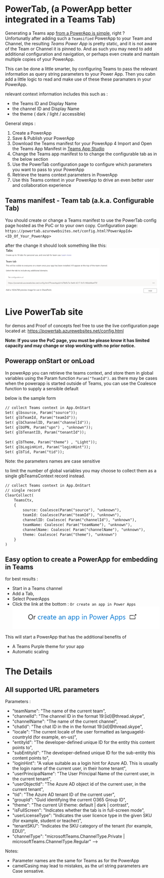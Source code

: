 # PowerTab, (a PowerApp better integrated in a Teams Tab)

Generating a Teams app [from a PowerApp is simple](https://docs.microsoft.com/en-us/powerapps/maker/canvas-apps/embed-teams-app), right ?  
Unfortunatly after adding such a `Teamsified` PowerApp to your Team and Channel, the resulting _Teams Power App_ is pretty static, and it is not aware of the Team or Channel it is pinned to.
And as such you may need to add additional configuration and navigation, or perhaps even create and mantain multiple copies of your PowerApp.

This can be done a little smarter, by configuring Teams to pass the relevant information as query string parameters to your Power App.
Then you cabn add a little logic to  read and make use of these these paramaters in your PowerApp.

relevant context information includes this such as : 
* the Teams ID and Display Name 
* the channel ID and Display Name
* the theme ( dark / light / accessible) 

General steps :
1. Create a PowerApp
2. Save & Publish your PowerApp 
3. Download the Teams manifest for your PowerApp 
4  Import and Open the Teams App Manifest in [Teams App Studio](https://docs.microsoft.com/en-us/microsoftteams/platform/concepts/build-and-test/app-studio-overview#manifest-editor) 
3. Change the Teams app manifest to to change the configurable tab as in the below section
4. Use the PowerTab configuration page to configure which parameters you want to pass to your PowerApp
5. Retrieve the teams context parameters in PowerApp 
6. Use this Teams context in your PowerApp to drive an even better user and collaboration experience      

## Teams manifest - Team tab (a.k.a. Configurable Tab) 

You should create or change a Teams manifest to use the PowerTab config page hosted as the PoC or to your own copy.
Configuration page: `https://powertab.azurewebsites.net/config.html?PowerAppId=<ID_Of_Your_PowerApp>`

after the change it should look something like this:  
![manifest editor showing Tab configuration](img/conigured_teams_tab.png)


# Live PowerTab site 
for demos and Proof of concepts feel free to use the live configuration page located at:
https://powertab.azurewebsites.net/config.html

**Note: If you use the PoC page, you must be please know it has limited capacity and may change or stop working with no prior notice.**
## Powerapp onStart or onLoad

In powerApp you can retrieve the teams context, and store them in global variables  using the Param function `Param("TeamId")`.
as there may be cases when the powerapp is started outside of Teams, you can use the Coalesce function to supply a sensible default  

below is the sample form

``` PowerApp 
// collect Teams context in App.OnStart
Set( glbsource, Param("source"));
Set( glbTeamId, Param("teamId"));
Set( glbChannelID, Param("channelId"));
Set( glbUPN, Param("upn") , "unknown"));
Set( glbTenantID, Param("tenantId"));

Set( glbTheme, Param("theme") , "Light"));
Set( glbLoginHint, Param("loginHint"));
Set( glbTid, Param("tid"));

```
Note:  the parameters names are case sensitive 

to limit the number of global variables you may choose to collect them as a single glbTeamsContext record instead. 
``` PowerApp 
// collect Teams context in App.OnStart
// single record 
ClearCollect(
    TeamsCtx,
    {
        source: Coalesce(Param("source"), "unknown"),
        teamId: Coalesce(Param("teamId"), "unknown"),
        channelID: Coalesce( Param("channelId"), "unknown"),
        teamName: Coalesce( Param("teamName"), "unknown"),
        channelName: Coalesce( Param("channelName"), "unknown"),
        theme: Coalesce( Param("theme"), "unknown")
    }
)

```


## Easy option to create a PowerApp for embedding in Teams 

for best results : 
- Start in a Teams channel
- Add a Tab,
- Select PowerApps 
- Click the link at the bottom : `Or create an app in Power Apps` 
![alt](./img/create_in_powerapps.png)

This will start a PowerApp that has the additional benefits of 
- A Teams Purple theme for your app 
- Automatic scaling   
# The Details 

## All supported URL parameters 

Parameters :
 - "teamName": "The name of the current team",
 - "channelId": "The channel ID in the format 19:[id]@thread.skype",
 - "channelName": "The name of the current channel",
 - "chatId": "The chat ID in the in the format 19:[id]@thread.skype",
 - "locale": "The current locale of the user formatted as languageId-countryId (for example, en-us)",
 - "entityId": "The developer-defined unique ID for the entity this content points to",
 - "subEntityId": "The developer-defined unique ID for the sub-entity this content points to",
 - "loginHint": "A value suitable as a login hint for Azure AD. This is usually the login name of the current user, in their home tenant",
 - "userPrincipalName": "The User Principal Name of the current user, in the current tenant",
 - "userObjectId": "The Azure AD object id of the current user, in the current tenant",
 - "tid": "The Azure AD tenant ID of the current user",
 - "groupId": "Guid identifying the current O365 Group ID",
 - "theme": "The current UI theme: default | dark | contrast",
 - "isFullScreen": "Indicates whether the tab is in full-screen mode",
 - "userLicenseType": "Indicates the user licence type in the given SKU (for example, student or teacher)",
 - "tenantSKU": "Indicates the SKU category of the tenant (for example, EDU)",
 - "channelType": "microsoftTeams.ChannelType.Private | microsoftTeams.ChannelType.Regular" -->

Notes:  
- Parameter names are the same for Teams as for the PowerApp
- camelCasing may lead to mistakes, as the url string parameters are Case sensative.



